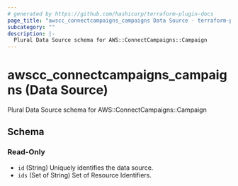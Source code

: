 ```yaml
---
# generated by https://github.com/hashicorp/terraform-plugin-docs
page_title: "awscc_connectcampaigns_campaigns Data Source - terraform-provider-awscc"
subcategory: ""
description: |-
  Plural Data Source schema for AWS::ConnectCampaigns::Campaign
---
```


# awscc_connectcampaigns_campaigns (Data Source)

Plural Data Source schema for AWS::ConnectCampaigns::Campaign



<!-- schema generated by tfplugindocs -->
## Schema

### Read-Only

- `id` (String) Uniquely identifies the data source.
- `ids` (Set of String) Set of Resource Identifiers.
